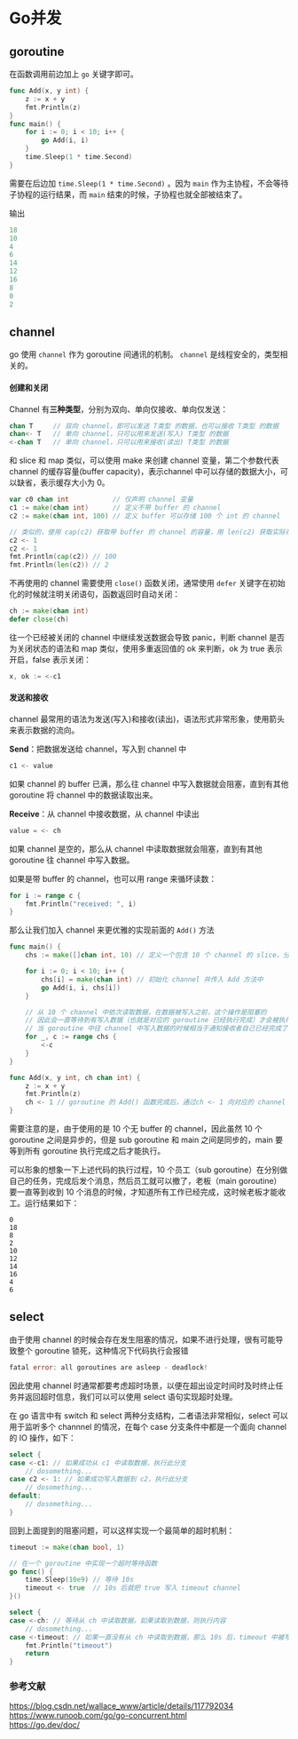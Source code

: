 # Go并发
## goroutine
在函数调用前边加上 `go` 关键字即可。
```go
func Add(x, y int) {
	z := x + y
	fmt.Println(z)
}
func main() {
	for i := 0; i < 10; i++ {
		go Add(i, i)
	}
	time.Sleep(1 * time.Second)
}
```
需要在后边加 `time.Sleep(1 * time.Second)` 。因为 `main` 作为主协程，不会等待子协程的运行结果，而 `main` 结束的时候，子协程也就全部被结束了。

输出
```go
18
10
4
6
14
12
16
8
0
2
```
## channel
go 使用 `channel` 作为 goroutine 间通讯的机制。 `channel` 是线程安全的，类型相关的。
#### 创建和关闭
Channel 有**三种类型**，分别为双向、单向仅接收、单向仅发送：
```go
chan T     // 双向 channel，即可以发送 T类型 的数据，也可以接收 T类型 的数据
chan<- T   // 单向 channel，只可以用来发送(写入) T类型 的数据
<-chan T   // 单向 channel，只可以用来接收(读出) T类型 的数据
```
和 slice 和 map 类似，可以使用 make 来创建 channel 变量，第二个参数代表 channel 的缓存容量(buffer capacity)，表示channel 中可以存储的数据大小，可以缺省，表示缓存大小为 0。
```go
var c0 chan int           // 仅声明 channel 变量
c1 := make(chan int)      // 定义不带 buffer 的 channel
c2 := make(chan int, 100) // 定义 buffer 可以存储 100 个 int 的 channel

// 类似的，使用 cap(c2) 获取带 buffer 的 channel 的容量，用 len(c2) 获取实际存储的元素数量
c2 <- 1
c2 <- 1
fmt.Println(cap(c2)) // 100
fmt.Println(len(c2)) // 2
```
不再使用的 channel 需要使用 `close()` 函数关闭，通常使用 `defer` 关键字在初始化的时候就注明关闭语句，函数返回时自动关闭：

```go
ch := make(chan int)
defer close(ch)
```
往一个已经被关闭的 channel 中继续发送数据会导致 panic，判断 channel 是否为关闭状态的语法和 map 类似，使用多重返回值的 ok 来判断，ok 为 true 表示开启，false 表示关闭：
```go
x, ok := <-c1
```
#### 发送和接收
channel 最常用的语法为发送(写入)和接收(读出)，语法形式非常形象，使用箭头来表示数据的流向。

**Send**：把数据发送给 channel，写入到 channel 中
```go
c1 <- value
```
如果 channel 的 buffer 已满，那么往 channel 中写入数据就会阻塞，直到有其他 goroutine 将 channel 中的数据读取出来。

**Receive**：从 channel 中接收数据，从 channel 中读出
```go
value = <- ch
```
如果 channel 是空的，那么从 channel 中读取数据就会阻塞，直到有其他 goroutine 往 channel 中写入数据。

如果是带 buffer 的 channel，也可以用 range 来循环读数：
```go
for i := range c {
	fmt.Println("received: ", i)
}
```
那么让我们加入 channel 来更优雅的实现前面的 `Add()` 方法
```go
func main() {
	chs := make([]chan int, 10) // 定义一个包含 10 个 channel 的 slice，分配给下文的 10 个 goroutine

	for i := 0; i < 10; i++ {
		chs[i] = make(chan int) // 初始化 channel 并传入 Add 方法中
		go Add(i, i, chs[i])
	}

	// 从 10 个 channel 中依次读取数据，在数据被写入之前，这个操作是阻塞的
	// 因此会一直等待到有写入数据（也就是对应的 goroutine 已经执行完成）才会被执行
	// 当 goroutine 中往 channel 中写入数据的时候相当于通知接收者自己已经完成了
	for _, c := range chs {
		<-c
	}
}

func Add(x, y int, ch chan int) {
	z := x + y
	fmt.Println(z)
	ch <- 1 // goroutine 的 Add() 函数完成后，通过ch <- 1 向对应的 channel 中写入数据
}
```
需要注意的是，由于使用的是 10 个无 buffer 的 channel，因此虽然 10 个 goroutine 之间是异步的，但是 sub goroutine 和 main 之间是同步的，main 要等到所有 goroutine 执行完成之后才能执行。

可以形象的想象一下上述代码的执行过程，10 个员工（sub goroutine）在分别做自己的任务，完成后发个消息，然后员工就可以撤了，老板（main goroutine）要一直等到收到 10 个消息的时候，才知道所有工作已经完成，这时候老板才能收工。运行结果如下：
```
0
18
8
2
10
12
14
16
4
6
```
## select
由于使用 channel 的时候会存在发生阻塞的情况，如果不进行处理，很有可能导致整个 goroutine 锁死，这种情况下代码执行会报错
```go
fatal error: all goroutines are asleep - deadlock!
```
因此使用 channel 时通常都要考虑超时场景，以便在超出设定时间时及时终止任务并返回超时信息，我们可以可以使用 select 语句实现超时处理。

在 go 语言中有 switch 和 select 两种分支结构，二者语法非常相似，select 可以用于监听多个 channnel 的情况，在每个 case 分支条件中都是一个面向 channel 的 IO 操作，如下：
```	go
select {
case <-c1: // 如果成功从 c1 中读取数据，执行此分支
	// dosomething...
case c2 <- 1: // 如果成功写入数据到 c2，执行此分支
	// dosomething...
default:
	// dosomething...
}
```
回到上面提到的阻塞问题，可以这样实现一个最简单的超时机制：

```go
timeout := make(chan bool, 1)

// 在一个 goroutine 中实现一个超时等待函数
go func() {
	time.Sleep(10e9) // 等待 10s
	timeout <- true  // 10s 后就把 true 写入 timeout channel
}()

select {
case <-ch: // 等待从 ch 中读取数据，如果读取到数据，则执行内容
	// dosomething...
case <-timeout: // 如果一直没有从 ch 中读取到数据，那么 10s 后，timeout 中被写入数据，从 timeout 读取成功
	fmt.Println("timeout")
	return
}
```
### 参考文献
https://blog.csdn.net/wallace_www/article/details/117792034  
https://www.runoob.com/go/go-concurrent.html  
https://go.dev/doc/  
